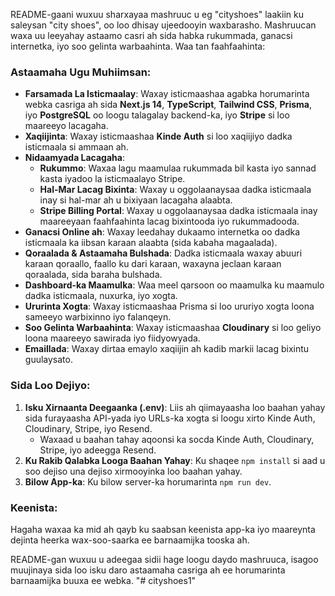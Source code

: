README-gaani wuxuu sharxayaa mashruuc u eg "cityshoes" laakiin ku saleysan "city shoes", oo loo dhisay ujeedooyin waxbarasho. Mashruucan waxa uu leeyahay astaamo casri ah sida habka rukummada, ganacsi internetka, iyo soo gelinta warbaahinta. Waa tan faahfaahinta:

### Astaamaha Ugu Muhiimsan:
- **Farsamada La Isticmaalay**: Waxay isticmaashaa agabka horumarinta webka casriga ah sida **Next.js 14**, **TypeScript**, **Tailwind CSS**, **Prisma**, iyo **PostgreSQL** oo loogu talagalay backend-ka, iyo **Stripe** si loo maareeyo lacagaha.
- **Xaqiijinta**: Waxay isticmaashaa **Kinde Auth** si loo xaqiijiyo dadka isticmaala si ammaan ah.
- **Nidaamyada Lacagaha**:
  - **Rukummo**: Waxaa lagu maamulaa rukummada bil kasta iyo sannad kasta iyadoo la isticmaalayo Stripe.
  - **Hal-Mar Lacag Bixinta**: Waxay u oggolaanaysaa dadka isticmaala inay si hal-mar ah u bixiyaan lacagaha alaabta.
  - **Stripe Billing Portal**: Waxay u oggolaanaysaa dadka isticmaala inay maareeyaan faahfaahinta lacag bixintooda iyo rukummadooda.
- **Ganacsi Online ah**: Waxay leedahay dukaamo internetka oo dadka isticmaala ka iibsan karaan alaabta (sida kabaha magaalada).
- **Qoraalada & Astaamaha Bulshada**: Dadka isticmaala waxay abuuri karaan qoraallo, faallo ku dari karaan, waxayna jeclaan karaan qoraalada, sida baraha bulshada.
- **Dashboard-ka Maamulka**: Waa meel qarsoon oo maamulka ku maamulo dadka isticmaala, nuxurka, iyo xogta.
- **Ururinta Xogta**: Waxay isticmaashaa Prisma si loo ururiyo xogta loona sameeyo warbixinno iyo falanqeyn.
- **Soo Gelinta Warbaahinta**: Waxay isticmaashaa **Cloudinary** si loo geliyo loona maareeyo sawirada iyo fiidyowyada.
- **Emaillada**: Waxay dirtaa emaylo xaqiijin ah kadib markii lacag bixintu guulaysato.

### Sida Loo Dejiyo:
1. **Isku Xirnaanta Deegaanka (.env)**: Liis ah qiimayaasha loo baahan yahay sida furayaasha API-yada iyo URLs-ka xogta si loogu xirto Kinde Auth, Cloudinary, Stripe, iyo Resend.
   - Waxaad u baahan tahay aqoonsi ka socda Kinde Auth, Cloudinary, Stripe, iyo adeegga Resend.
2. **Ku Rakib Qalabka Looga Baahan Yahay**: Ku shaqee `npm install` si aad u soo dejiso una dejiso xirmooyinka loo baahan yahay.
3. **Bilow App-ka**: Ku bilow server-ka horumarinta `npm run dev`.

### Keenista:
Hagaha waxaa ka mid ah qayb ku saabsan keenista app-ka iyo maareynta dejinta heerka wax-soo-saarka ee barnaamijka tooska ah.

README-gan wuxuu u adeegaa sidii hage loogu daydo mashruuca, isagoo muujinaya sida loo isku daro astaamaha casriga ah ee horumarinta barnaamijka buuxa ee webka.
"# cityshoes1" 
